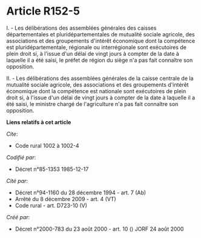 # Article R152-5

I. - Les délibérations des assemblées générales des caisses départementales et pluridépartementales de mutualité sociale
agricole, des associations et des groupements d'intérêt économique dont la compétence est pluridépartementale, régionale ou
interrégionale sont exécutoires de plein droit si, à l'issue d'un délai de vingt jours à compter de la date à laquelle il a
été saisi, le préfet de région du siège n'a pas fait connaître son opposition.

II. - Les délibérations des assemblées générales de la caisse centrale de la mutualité sociale agricole, des associations et
des groupements d'intérêt économique dont la compétence est nationale sont exécutoires de plein droit si, à l'issue d'un
délai de vingt jours à compter de la date à laquelle il a été saisi, le ministre chargé de l'agriculture n'a pas fait
connaître son opposition.

**Liens relatifs à cet article**

_Cite_:

  - Code rural 1002 à 1002-4

_Codifié par_:

  - Décret n°85-1353 1985-12-17

_Cité par_:

  - Décret n°94-1160 du 28 décembre 1994 - art. 7 (Ab)
  - Arrêté du 8 décembre 2009 - art. 4 (VT)
  - Code rural - art. D723-10 (V)

_Créé par_:

  - Décret n°2000-783 du 23 août 2000 - art. 10 () JORF 24 août 2000
